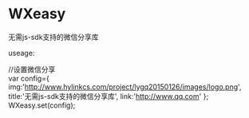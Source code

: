 # WXeasy
无需js-sdk支持的微信分享库

useage:

//设置微信分享  
	var config={
	  	img:'http://www.hylinkcs.com/project/lygq20150126/images/logo.png',
	  	title:'无需js-sdk支持的微信分享库',
	  	link:'http://www.qq.com'
	};
	WXeasy.set(config);

